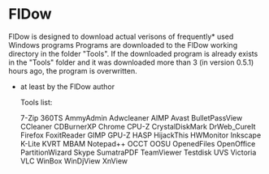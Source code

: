 # FlDow
FlDow is designed to download actual verisons of frequently* used Windows programs
Programs are downloaded to the FlDow working directory in the folder "Tools".
If the downloaded program is already exists in the "Tools" folder and it was downloaded more than
3 (in version 0.5.1) hours ago, the program is overwritten.

* at least by the FlDow author

    Tools list:
    
    7-Zip 
    360TS 
    AmmyAdmin 
    Adwcleaner 
    AIMP 
    Avast 
    BulletPassView
    CCleaner 
    CDBurnerXP 
    Chrome
    CPU-Z 
    CrystalDiskMark 
    DrWeb_CureIt 
    Firefox 
    FoxitReader 
    GIMP 
    GPU-Z
    HASP 
    HijackThis 
    HWMonitor
    Inkscape 
    K-Lite 
    KVRT
    MBAM 
    Notepad++ 
    OCCT 
    OOSU 
    OpenedFiles 
    OpenOffice 
    PartitionWizard 
    Skype 
    SumatraPDF 
    TeamViewer
    Testdisk
    UVS 
    Victoria
    VLC 
    WinBox 
    WinDjView
    XnView 